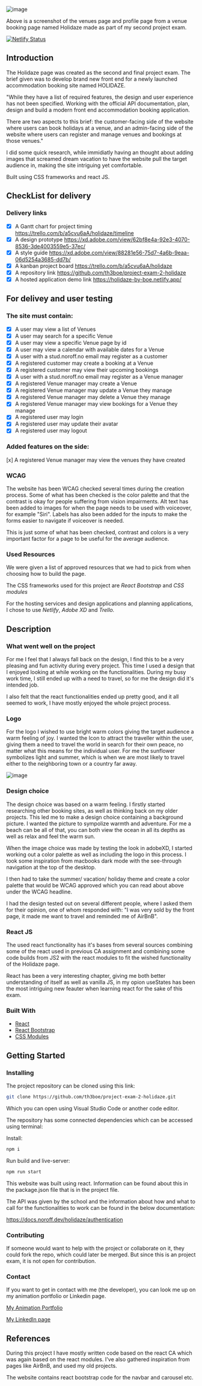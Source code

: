 ![image](/src/images/Holidaze-preview-image.png)

Above is a screenshot of the venues page and profile page from a venue booking page named Holidaze made as part of my second project exam.

[![Netlify Status](https://api.netlify.com/api/v1/badges/c8158cc0-2279-40c8-b3b2-a8e6d75e4a3e/deploy-status)](https://app.netlify.com/sites/holidaze-by-boe/deploys)

## Introduction

The Holidaze page was created as the second and final project exam. The brief given was to develop brand new front end for a newly launched accommodation booking site named HOLIDAZE.

"While they have a list of required features, the design and user experience has not been specified. Working with the official API documentation, plan, design and build a modern front end accommodation booking application.

There are two aspects to this brief: the customer-facing side of the website where users can book holidays at a venue, and an admin-facing side of the website where users can register and manage venues and bookings at those venues."

I did some quick research, while immidiatly having an thought about adding images that screamed dream vacation to have the website pull the target audience in, making the site intriguing yet comfortable.

Built using CSS frameworks and react JS.

## CheckList for delivery

### Delivery links

- [x] A Gantt chart for project timing
      https://trello.com/b/a5cvu6aA/holidaze/timeline
- [x] A design prototype
      https://xd.adobe.com/view/62bf8e4a-92e3-4070-8536-3de4003559e5-37ec/
- [x] A style guide
      https://xd.adobe.com/view/88281e56-75d7-4a6b-9eaa-06d5254a3685-dd7b/
- [x] A kanban project board
      https://trello.com/b/a5cvu6aA/holidaze
- [x] A repository link
      https://github.com/th3boe/project-exam-2-holidaze
- [x] A hosted application demo link
      https://holidaze-by-boe.netlify.app/

## For delivey and user testing

### The site must contain:

- [x] A user may view a list of Venues
- [x] A user may search for a specific Venue
- [x] A user may view a specific Venue page by id
- [x] A user may view a calendar with available dates for a Venue
- [x] A user with a stud.noroff.no email may register as a customer
- [x] A registered customer may create a booking at a Venue
- [x] A registered customer may view their upcoming bookings
- [x] A user with a stud.noroff.no email may register as a Venue manager
- [x] A registered Venue manager may create a Venue
- [x] A registered Venue manager may update a Venue they manage
- [x] A registered Venue manager may delete a Venue they manage
- [x] A registered Venue manager may view bookings for a Venue they manage
- [x] A registered user may login
- [x] A registered user may update their avatar
- [x] A registered user may logout

### Added features on the side:

[x] A registered Venue manager may view the venues they have created

### WCAG

The website has been WCAG checked several times during the creation process. Some of what has been checked is the color palette and that the contrast is okay for people suffering from vision impairments. Alt text has been added to images for when the page needs to be used with voiceover, for example "Siri". Labels has also been added for the inputs to make the forms easier to navigate if voiceover is needed.

This is just some of what has been checked, contrast and colors is a very important factor for a page to be useful for the average audience.

### Used Resources

We were given a list of approved resources that we had to pick from when choosing how to build the page.

The CSS frameworks used for this project are _React Bootstrap_ and _CSS modules_

For the hosting services and design applications and planning applications, I chose to use _Netlify_, _Adobe XD_ and _Trello._

## Description

### What went well on the project

For me I feel that I always fall back on the design, I find this to be a very pleasing and fun activity during every project. This time I used a design that I enjoyed looking at while working on the functionalities. During my busy work time, I still ended up with a need to travel, so for me the design did it's intended job.

I also felt that the react functionalities ended up pretty good, and it all seemed to work, I have mostly enjoyed the whole project process.

### Logo

For the logo I wished to use bright warm colors giving the target audience a warm feeling of joy. I wanted the Icon to attract the traveller within the user, giving them a need to travel the world in search for their own peace, no matter what this means for the individual user. For me the sunflower symbolizes light and summer, which is when we are most likely to travel either to the neighboring town or a country far away.

![image](/src/images/logo-desktop.png)

### Design choice

The design choice was based on a warm feeling. I firstly started researching other booking sites, as well as thinking back on my older projects. This led me to make a design choice containing a background picture. I wanted the picture to sympolize warmth and adventure. For me a beach can be all of that, you can both view the ocean in all its depths as well as relax and feel the warm sun.

When the image choice was made by testing the look in adobeXD, I started working out a color palette as well as including the logo in this process. I took some inspiration from macbooks dark mode with the see-through navigation at the top of the desktop.

I then had to take the summer/ vacation/ holiday theme and create a color palette that would be WCAG approved which you can read about above under the WCAG headline.

I had the design tested out on several different people, where I asked them for their opinion, one of whom responded with: "I was very sold by the front page, it made me want to travel and reminded me of AirBnB".

### React JS

The used react functionality has it's bases from several sources combining some of the react used in previous CA assignment and combining some code builds from JS2 with the react modules to fit the wished functionality of the Holidaze page.

React has been a very interesting chapter, giving me both better understanding of itself as well as vanilla JS, in my opion useStates has been the most intriguing new feauter when learning react for the sake of this exam.

### Built With

- [React](https://react.dev/)
- [React Bootstrap](https://react-bootstrap.github.io/getting-started/introduction/)
- [CSS Modules](https://github.com/th3boe/project-exam-2-holidaze/tree/main/src/pages)

## Getting Started

### Installing

The project repository can be cloned using this link:

```bash
git clone https://github.com/th3boe/project-exam-2-holidaze.git
```

Which you can open using Visual Studio Code or another code editor.

The repository has some connected dependencies which can be accessed using terminal:

Install:

```bash
npm i
```

Run build and live-server:

```bash
npm run start
```

This website was built using react. Information can be found about this in the package.json file that is in the project file.

The API was given by the school and the information about how and what to call for the functionalities to work can be found in the below documentation:

https://docs.noroff.dev/holidaze/authentication

### Contributing

If someone would want to help with the project or collaborate on it, they could fork the repo, which could later be merged. But since this is an project exam, it is not open for contribution.

### Contact

If you want to get in contact with me (the developer), you can look me up on my animation portfolio or Linkedin page.

[My Animation Portfolio](www.boe3am.com)

[My LinkedIn page](https://www.linkedin.com/in/benedicte-%C3%B8verb%C3%B8-9b35b2162/)

## References

During this project I have mostly written code based on the react CA which was again based on the react modules. I've also gathered inspiration from pages like AirBnB, and used my old projects.

The website contains react bootstrap code for the navbar and carousel etc.
